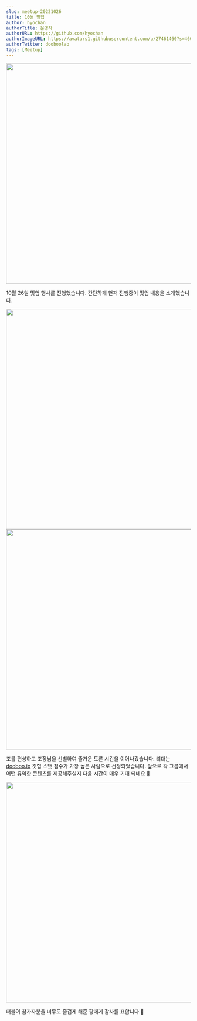 ```yaml
---
slug: meetup-20221026
title: 10월 밋업
author: hyochan
authorTitle: 운영자
authorURL: https://github.com/hyochan
authorImageURL: https://avatars1.githubusercontent.com/u/27461460?s=460&u=b5860875e26d33fd70fd210f4ea74f81cdf9d99b&v=4
authorTwitter: dooboolab
tags: [Meetup]
---
```


<img src="https://user-images.githubusercontent.com/27461460/198086669-908514bb-3f53-4c30-a8a7-6e7f2315c0fd.jpeg" width="600"/>

10월 26일 밋업 행사를 진행했습니다. 간단하게 현재 진행중이 밋업 내용을 소개했습니다.

<img src="https://user-images.githubusercontent.com/27461460/198086670-925d4fa1-6282-44d2-aa38-98f1b40262a3.jpeg" width="600"/>

<img src="https://user-images.githubusercontent.com/27461460/198086674-44aa40f2-42a0-4318-97bf-321a05ddcf98.jpeg" width="600" />

조를 편성하고 조장님을 선별하여 즐거운 토론 시간을 이어나갔습니다. 리더는 [dooboo.io](https://dooboo.io) 깃헙 스탯 점수가 가장 높은 사람으로 선정되었습니다. 앞으로 각 그룹에서 어떤 유익한 콘텐츠를 제공해주실지 다음 시간이 매우 기대 되네요 🙂

<img src="https://user-images.githubusercontent.com/27461460/198088266-5ee23468-0623-4dcb-9d35-af4565479c43.jpeg" width="600" />

더불어 참가자분을 너무도 즐겁게 해준 팡에게 감사를 표합니다 🙏
